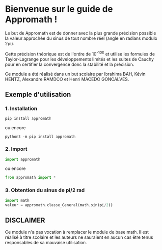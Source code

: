 # Bienvenue sur le guide de Appromath !
Le but de Appromath est de donner avec la plus grande précision possible la valeur approchée du sinus de tout nombre réel (angle en radians modulo 2pi).

Cette précision théorique est de l'ordre de 10<sup>-100</sup> et utilise les formules de Taylor-Lagrange pour les développements limités et les suites de Cauchy pour en certifier la convergence donc la stabilité et la précision.

Ce module a été réalisé dans un but scolaire par Ibrahima BAH, Kévin HENTZ, Alexandre RAMDOO et Henri MACEDO GONCALVES.

## Exemple d'utilisation

### 1. Installation
```shell script
pip install appromath
``` 
ou encore
```shell script
python3 -m pip install appromath
```

### 2. Import
```python
import appromath
```
ou encore
```python
from appromath import *
```

### 3. Obtention du sinus de pi/2 rad
```python
import math
valeur = appromath.classe_General(math.sin(pi/2))
```

## DISCLAIMER
Ce module n'a pas vocation à remplacer le module de base math. Il est réalisé à titre scolaire et les auteurs ne sauraient en aucun cas être tenus responsables de sa mauvaise utilisation.